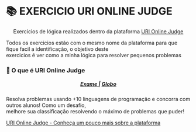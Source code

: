 <h1>📚 EXERCICIO URI ONLINE JUDGE</h1>
<p align="center"> Exercicios de lógica realizados dentro da plataforma <a href="https://www.urionlinejudge.com.br/judge/pt">URI Online Judge</a> </p>

<p> Todos os exercicios estão com o mesmo nome da plataforma para que fique facil a identificação, o objetivo deste <br> exercicios é ver como a minha lógica  para resolver pequenos problemas  </p>

<h3> 📌 O que é URI Online Judge </h2>

<h5 align="center">
<a href="https://www.urionlinejudge.com.br/info-exame/"> Exame </a> |  <a href="http://g1.globo.com/rs/rio-grande-do-sul/noticia/2013/07/portal-do-rs-ajuda-alunos-resolver-problemas-de-programacao-de-casa.html"> Globo </a> 
</h5>

<p>Resolva problemas usando +10 linguagens de programação e concorra com outros alunos! Como um desafio, <br> melhore sua classificação resolvendo o máximo de problemas que puder!</p>

<p> <a href="https://www.urionlinejudge.com.br/judge/pt"> URI Online Judge - Conheça um pouco mais sobre a plataforma</a> </p>
